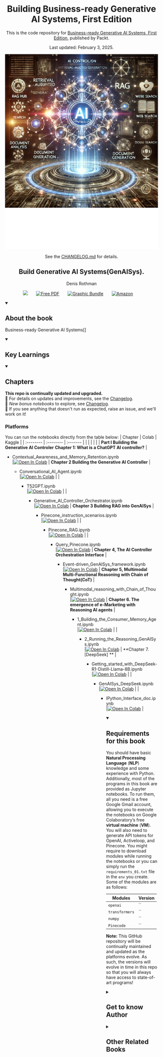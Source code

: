 <h1 align="center">
Building Business-ready Generative AI Systems, First Edition</h1>

<p align="center">
    This is the code repository for <a href =""> Business-ready Generative AI Systems, First Edition</a>, published by Packt.
</p>

<p align="center">Last updated: February 3, 2025.</p>
<p align="center">
  <img src="https://github.com/Denis2054/Building-Business-Ready-Generative-AI-Systems/raw/main/GenAISys.png" alt="Generative AI Systems" />
</p>


<p align="center">
  See the <a href="https://github.com/Denis2054/Building-Business-Ready-Generative-AI-Systems/blob/main/CHANGELOG.md">CHANGELOG.md</a> for details.
</p>


<h2 align="center">
Build Generative AI Systems(GenAISys).
</h2>
<p align="center">
Denis Rothman</p>

<p align="center">
   <a href="https://packt.link/genai" alt="Discord" title="Learn more on the Discord server"><img width="32px" src="https://cliply.co/wp-content/uploads/2021/08/372108630_DISCORD_LOGO_400.gif"/></a>
  &#8287;&#8287;&#8287;&#8287;&#8287;
  <a href="https://packt.link/free-ebook/9781836200918"><img width="32px" alt="Free PDF" title="Free PDF" src="https://cdn-icons-png.flaticon.com/512/4726/4726010.png"/></a>
 &#8287;&#8287;&#8287;&#8287;&#8287;
  <a href=""><img width="32px" alt="Graphic Bundle" title="Graphic Bundle" src="https://cdn-icons-png.flaticon.com/512/2659/2659360.png"/></a>
  &#8287;&#8287;&#8287;&#8287;&#8287;
   <a href=""><img width="32px" alt="Amazon" title="Get your copy" src="https://cdn-icons-png.flaticon.com/512/15466/15466027.png"/></a>
  &#8287;&#8287;&#8287;&#8287;&#8287;
</p>
<details open> 
  <summary><h2>About the book</summary>
<a href="">
<img src="" height="256px" align="right">
</a>

Business-ready Generative AI Systems[]

</details>
<details open> 
  <summary><h2>Key Learnings</summary>
<ul>

  </details>

<details open> 
  <summary><h2>Chapters</summary>

**This repo is continually updated and upgraded.**    
📝 For details on updates and improvements, see the [Changelog](./CHANGELOG.md).    
🐬 *New bonus notebooks* to explore, see [Changelog](./CHANGELOG.md).     
🚩 If you see anything that doesn't run as expected, raise an issue, and we'll work on it!      

### Platforms
You can run the notebooks directly from the table below:
| Chapter | Colab | Kaggle | 
| :-------- | :-------- | :------- |
| | | | | |
**Part I Building the Generative AI Controler**
 **Chapter 1: What is a ChatGPT AI controller?**
| <ul><li>Contextual_Awareness_and_Memory_Retention.ipynb</a></li> |[![Open In Colab](https://colab.research.google.com/assets/colab-badge.svg)](https://colab.research.google.com/github/Denis2054/Building-Business-Ready-Generative-AI-Systems/blob/main/Chapter01/Contextual_Awareness_and_Memory_Retention.ipynb)  | 
 **Chapter 2 Building the Generative AI Controller**
| <ul><li>Conversational_AI_Agent.ipynb</a></li> |[![Open In Colab](https://colab.research.google.com/assets/colab-badge.svg)](https://colab.research.google.com/github/Denis2054/Building-Business-Ready-Generative-AI-Systems/blob/main/Chapter02/Conversational_AI_Agent.ipynb)  |
| <ul><li>T52GPT.ipynb</a></li> |[![Open In Colab](https://colab.research.google.com/assets/colab-badge.svg)](https://colab.research.google.com/github/Denis2054/Building-Business-Ready-Generative-AI-Systems/blob/main/Chapter02/T52GPT.ipynb)  | 
| <ul><li>Generative_AI_Controller_Orchestrator.ipynb</a></li> |[![Open In Colab](https://colab.research.google.com/assets/colab-badge.svg)](https://colab.research.google.com/github/Denis2054/Building-Business-Ready-Generative-AI-Systems/blob/main/Chapter02/Generative_AI_Controller_Orchestrator.ipynb)  | 
 **Chapter 3 Building RAG into GenAISys**
| <ul><li>Pinecone_instruction_scenarios.ipynb</a></li> |[![Open In Colab](https://colab.research.google.com/assets/colab-badge.svg)](https://colab.research.google.com/github/Denis2054/Building-Business-Ready-Generative-AI-Systems/blob/main/Chapter03/Pinecone_instruction_scenarios.ipynb)  |
| <ul><li>Pinecone_RAG.ipynb</a></li> |[![Open In Colab](https://colab.research.google.com/assets/colab-badge.svg)](https://colab.research.google.com/github/Denis2054/Building-Business-Ready-Generative-AI-Systems/blob/main/Chapter03/Pinecone_RAG.ipynb)  | 
| <ul><li>Query_Pinecone.ipynb</a></li> |[![Open In Colab](https://colab.research.google.com/assets/colab-badge.svg)](https://colab.research.google.com/github/Denis2054/Building-Business-Ready-Generative-AI-Systems/blob/main/Chapter03/Query_Pinecone.ipynb)  | 
 **Chapter 4, The AI Controller Orchestration Interface**
| <ul><li>Event-driven_GenAISys_framework.ipynb</a></li> |[![Open In Colab](https://colab.research.google.com/assets/colab-badge.svg)](https://colab.research.google.com/github/Denis2054/Building-Business-Ready-Generative-AI-Systems/blob/main/Chapter04/Event-driven_GenAISys_framework.ipynb)  | 
 **Chapter 5, Multimodal Multi-Functional Reasoning with Chain of Thought(CoT)**
| <ul><li>Multimodal_reasoning_with_Chain_of_Thought.ipynb</a></li> |[![Open In Colab](https://colab.research.google.com/assets/colab-badge.svg)](https://colab.research.google.com/github/Denis2054/Building-Business-Ready-Generative-AI-Systems/blob/main/Chapter05/Multimodal_reasoning_with_Chain_of_Thought.ipynb)  | 
 **Chapter 6. The emergence of  e-Marketing  with Reasoning AI agents**
| <ul><li>1_Building_the_Consumer_Memory_Agent.ipynb</a></li> |[![Open In Colab](https://colab.research.google.com/assets/colab-badge.svg)](https://colab.research.google.com/github/Denis2054/Building-Business-Ready-Generative-AI-Systems/blob/main/Chapter06/1_Building_the_Consumer_Memory_Agent.ipynb)  | 
| <ul><li>2_Running_the_Reasoning_GenAISys.ipynb</a></li> |[![Open In Colab](https://colab.research.google.com/assets/colab-badge.svg)](https://colab.research.google.com/github/Denis2054/Building-Business-Ready-Generative-AI-Systems/blob/main/Chapter06/2_Running_the_Reasoning_GenAISys.ipynb)  | 
 **Chapter 7. [DeepSeek] **
| <ul><li>Getting_started_with_DeepSeek-R1-Distill-Llama-8B.ipynb</a></li> |[![Open In Colab](https://colab.research.google.com/assets/colab-badge.svg)](https://colab.research.google.com/github/Denis2054/Building-Business-Ready-Generative-AI-Systems/blob/main/Chapter07/Getting_started_with_DeepSeek-R1-Distill-Llama-8B.ipynb)  | 
| <ul><li>GenAISys_DeepSeek.ipynb</a></li> |[![Open In Colab](https://colab.research.google.com/assets/colab-badge.svg)](https://colab.research.google.com/github/Denis2054/Building-Business-Ready-Generative-AI-Systems/blob/main/Chapter07/GenAISys_DeepSeek.ipynb)  | 
| <ul><li>IPython_Interface_doc.ipynb</a></li> |[![Open In Colab](https://colab.research.google.com/assets/colab-badge.svg)](https://colab.research.google.com/github/Denis2054/Building-Business-Ready-Generative-AI-Systems/blob/main/Chapter07/IPython_Interface_doc.ipynb)  | 
<details open> 
  <summary><h2>Requirements for this book</summary>


You should have basic **Natural Processing Language** (**NLP**) knowledge and some experience with Python. Additionally, most of the programs in this book are provided as Jupyter notebooks. To run them, all you need is a free Google Gmail account, allowing you to execute the notebooks on Google Colaboratory’s free **virtual machine** (**VM**). You will also need to generate API tokens for OpenAI, Activeloop, and Pinecone.
You might require to download modules while running the notebooks or you can simply run the ``requirements_01.txt`` file in the ``env`` you create.
Some of the modules are as follows:

| Modules          | Version                             |
|------------------|-------------------------------------|
| `openai`         | ``                            |
| `transformers`   | ``                            |
| `numpy`          | ``                          |
| `Pinecode `      | ``                            |

**Note:** This GitHub repository will be continually maintained and updated as the platforms evolve. As such, the versions will evolve in time in this repo so that you will always have access to state-of-art programs!

<details> 
  <summary><h2>Get to know Author</h2></summary>

_Denis Rothman_ graduated from Sorbonne University and Paris-Cité University, designing one of the first patented encoding and embedding systems and teaching at Paris-I Panthéon Sorbonne.He authored one of the first patented word encoding and AI bots/robots. He began his career delivering a **Natural Language Processing** (**NLP**) chatbot for Moët et Chandon(LVMH) and an AI tactical defense optimizer for Airbus (formerly Aerospatiale).
Denis then authored an AI optimizer for IBM and luxury brands, leading to an **Advanced Planning and Scheduling** (**APS**) solution used worldwide.
[LinkedIn](https://www.linkedin.com/in/denis-rothman-0b034043/)



</details>
<details> 
  <summary><h2>Other Related Books</h2></summary>
<ul>

  <li><a href="https://www.packtpub.com/en-us/product/transformers-for-natural-language-processing-and-computer-vision-9781805128724">Transformers for Natural Language Processing and Computer Vision, Third Edition, First Edition</a></li>

  <li><a href="https://www.packtpub.com/en-us/product/generative-ai-application-integration-patterns-9781835887608">Generative AI Application Integration Patterns, First Edition</a></li>
 
</ul>

</details>
